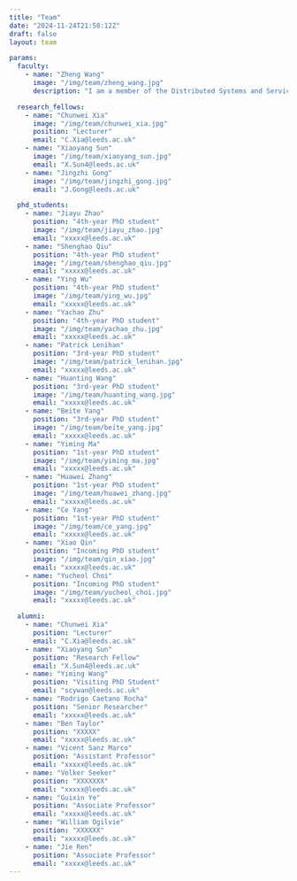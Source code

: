 ```yaml
---
title: "Team"
date: "2024-11-24T21:58:12Z"
draft: false
layout: team

params:
  faculty:
    - name: "Zheng Wang"
      image: "/img/team/zheng_wang.jpg"
      description: "I am a member of the Distributed Systems and Services Group at Leeds, the EPSRC Peer Review College, the UKRI Talent Peer Review College (PRC), and the HiPEAC Network of Excellence. I was a Turing Fellow at The Alan Turing Institute. I was named among the Elsevier and Stanford World’s Top 2% Scientists in 2020, 2021, 2022 and 2023. I am a recipient of the Test-of-time Award in CGO 2024, Best Paper Award in ACM PACT 2010 and 2017, ACM CGO 2017 and 2019, Best Presentation Award at PACT 2010 and CGO 2013, 4 HiPEAC paper awards, and Best Paper Nomination/Finalist in ACM SC 2024, ACM SenSys 2019, and ACM CCS 2018. I am in the unofficial CGO Hall of Fame. I have an Erdős Number and a Dijkstra number of four."

  research_fellows:
    - name: "Chunwei Xia"
      image: "/img/team/chunwei_xia.jpg"
      position: "Lecturer"
      email: "C.Xia@leeds.ac.uk"
    - name: "Xiaoyang Sun"
      image: "/img/team/xiaoyang_sun.jpg"
      email: "X.Sun4@leeds.ac.uk"
    - name: "Jingzhi Gong"
      image: "/img/team/jingzhi_gong.jpg"
      email: "J.Gong@leeds.ac.uk"

  phd_students:
    - name: "Jiayu Zhao"
      position: "4th-year PhD student"
      image: "/img/team/jiayu_zhao.jpg"
      email: "xxxxx@leeds.ac.uk"
    - name: "Shenghao Qiu"
      position: "4th-year PhD student"
      image: "/img/team/shenghao_qiu.jpg"
      email: "xxxxx@leeds.ac.uk"
    - name: "Ying Wu"
      position: "4th-year PhD student"
      image: "/img/team/ying_wu.jpg"
      email: "xxxxx@leeds.ac.uk"
    - name: "Yachao Zhu"
      position: "4th-year PhD student"
      image: "/img/team/yachao_zhu.jpg"
      email: "xxxxx@leeds.ac.uk"
    - name: "Patrick Lenihan"
      position: "3rd-year PhD student"
      image: "/img/team/patrick_lenihan.jpg"
      email: "xxxxx@leeds.ac.uk"
    - name: "Huanting Wang"
      position: "3rd-year PhD student"
      image: "/img/team/huanting_wang.jpg"
      email: "xxxxx@leeds.ac.uk"
    - name: "Beite Yang"
      position: "3rd-year PhD student"
      image: "/img/team/beite_yang.jpg"
      email: "xxxxx@leeds.ac.uk"
    - name: "Yiming Ma"
      position: "1st-year PhD student"
      image: "/img/team/yiming_ma.jpg"
      email: "xxxxx@leeds.ac.uk"
    - name: "Huawei Zhang"
      position: "1st-year PhD student"
      image: "/img/team/huawei_zhang.jpg"
      email: "xxxxx@leeds.ac.uk"
    - name: "Ce Yang"
      position: "1st-year PhD student"
      image: "/img/team/ce_yang.jpg"
      email: "xxxxx@leeds.ac.uk"
    - name: "Xiao Qin"
      position: "Incoming PhD student"
      image: "/img/team/qin_xiao.jpg"
      email: "xxxxx@leeds.ac.uk"
    - name: "Yucheol Choi"
      position: "Incoming PhD student"
      image: "/img/team/yucheol_choi.jpg"
      email: "xxxxx@leeds.ac.uk"

  alumni:
    - name: "Chunwei Xia"
      position: "Lecturer"
      email: "C.Xia@leeds.ac.uk"
    - name: "Xiaoyang Sun"
      position: "Research Fellow"
      email: "X.Sun4@leeds.ac.uk"
    - name: "Yiming Wang"
      position: "Visiting PhD Student"
      email: "scywan@leeds.ac.uk"
    - name: "Rodrigo Caetano Rocha"
      position: "Senior Researcher"
      email: "xxxxx@leeds.ac.uk"
    - name: "Ben Taylor"
      position: "XXXXX"
      email: "xxxxx@leeds.ac.uk"
    - name: "Vicent Sanz Marco"
      position: "Assistant Professor"
      email: "xxxxx@leeds.ac.uk"
    - name: "Volker Seeker"
      position: "XXXXXXX"
      email: "xxxxx@leeds.ac.uk"
    - name: "Guixin Ye"
      position: "Associate Professor"
      email: "xxxxx@leeds.ac.uk"
    - name: "William Ogilvie"
      position: "XXXXXX"
      email: "xxxxx@leeds.ac.uk"
    - name: "Jie Ren"
      position: "Associate Professor"
      email: "xxxxx@leeds.ac.uk"
---
```

